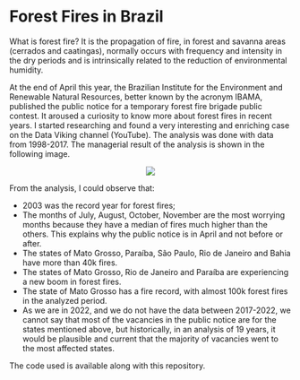 # Forest Fires in Brazil
What is forest fire? It is the propagation of fire, in forest and savanna areas (cerrados and caatingas), normally occurs with frequency and intensity in the dry periods and is intrinsically related to the reduction of environmental humidity.

At the end of April this year, the Brazilian Institute for the Environment and Renewable Natural Resources, better known by the acronym IBAMA, published the public notice for a temporary forest fire brigade public contest. It aroused a curiosity to know more about forest fires in recent years. I started researching and found a very interesting and enriching case on the Data Viking channel (YouTube). The analysis was done with data from 1998-2017. The managerial result of the analysis is shown in the following image.

<div align="center">
<img src="https://user-images.githubusercontent.com/106841477/174628542-a3ccdb6e-e491-44f7-9752-d12eb3fbea1e.png"/>
</div>

From the analysis, I could observe that:
- 2003 was the record year for forest fires;
- The months of July, August, October, November are the most worrying months because they have a median of fires much higher than the others. This explains why the public notice is in April and not before or after.
- The states of Mato Grosso, Paraíba, São Paulo, Rio de Janeiro and Bahia have more than 40k fires.
- The states of Mato Grosso, Rio de Janeiro and Paraíba are experiencing a new boom in forest fires.
- The state of Mato Grosso has a fire record, with almost 100k forest fires in the analyzed period.
- As we are in 2022, and we do not have the data between 2017-2022, we cannot say that most of the vacancies in the public notice are for the states mentioned above, but historically, in an analysis of 19 years, it would be plausible and current that the majority of vacancies went to the most affected states.

The code used is available along with this repository.